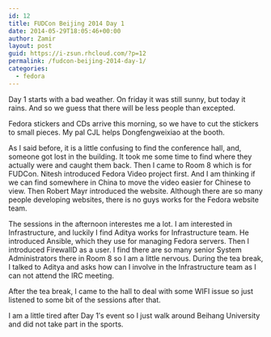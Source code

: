 ```yaml
---
id: 12
title: FUDCon Beijing 2014 Day 1
date: 2014-05-29T18:05:46+00:00
author: Zamir
layout: post
guid: https://i-zsun.rhcloud.com/?p=12
permalink: /fudcon-beijing-2014-day-1/
categories:
  - fedora
---
```

Day 1 starts with a bad weather. On friday it was still sunny, but today it rains. And so we guess that there will be less people than excepted.
  
Fedora stickers and CDs arrive this morning, so we have to cut the stickers to small pieces. My pal CJL helps Dongfengweixiao at the booth.
  
As I said before, it is a little confusing to find the conference hall, and, someone got lost in the building. It took me some time to find where they actually were and caught them back. Then I came to Room 8 which is for FUDCon. Nitesh introduced Fedora Video project first. And I am thinking if we can find somewhere in China to move the video easier for Chinese to view. Then Robert Mayr introduced the website. Although there are so many people developing websites, there is no guys works for the Fedora website team.
  
The sessions in the afternoon interestes me a lot. I am interested in Infrastructure, and luckily I find Aditya works for Infrastructure team. He introduced Ansible, which they use for managing Fedora servers. Then I introduced FirewallD as a user. I find there are so many senior System Administrators there in Room 8 so I am a little nervous. During the tea break, I talked to Aditya and asks how can I involve in the Infrastructure team as I can not attend the IRC meeting.
  
After the tea break, I came to the hall to deal with some WIFI issue so just listened to some bit of the sessions after that.
  
I am a little tired after Day 1&#8242;s event so I just walk around Beihang University and did not take part in the sports.